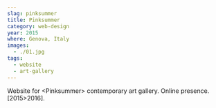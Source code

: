 ```yaml
---
slag: pinksummer
title: Pinksummer
category: web-design
year: 2015
where: Genova, Italy
images:
  - ./01.jpg
tags:
  - website
  - art-gallery
---
```


Website for &lt;Pinksummer&gt; contemporary art gallery. Online presence.
[2015>2016].
